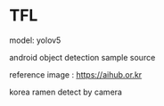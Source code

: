 # TFL

model: yolov5 

android object detection sample source

reference image : https://aihub.or.kr

korea ramen detect by camera
